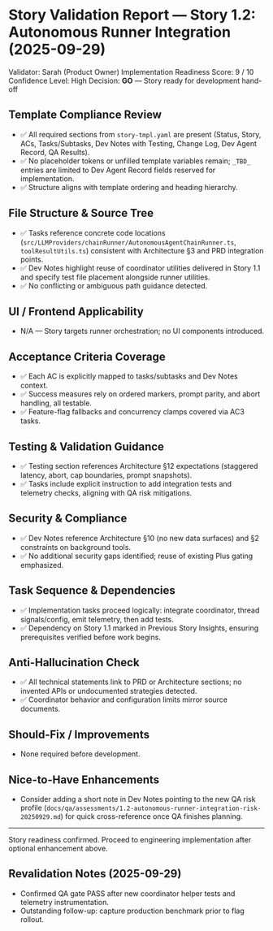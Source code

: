 # Story Validation Report — Story 1.2: Autonomous Runner Integration (2025-09-29)

Validator: Sarah (Product Owner)
Implementation Readiness Score: 9 / 10
Confidence Level: High
Decision: **GO** — Story ready for development hand-off

## Template Compliance Review

- ✅ All required sections from `story-tmpl.yaml` are present (Status, Story, ACs, Tasks/Subtasks, Dev Notes with Testing, Change Log, Dev Agent Record, QA Results).
- ✅ No placeholder tokens or unfilled template variables remain; `_TBD_` entries are limited to Dev Agent Record fields reserved for implementation.
- ✅ Structure aligns with template ordering and heading hierarchy.

## File Structure & Source Tree

- ✅ Tasks reference concrete code locations (`src/LLMProviders/chainRunner/AutonomousAgentChainRunner.ts`, `toolResultUtils.ts`) consistent with Architecture §3 and PRD integration points.
- ✅ Dev Notes highlight reuse of coordinator utilities delivered in Story 1.1 and specify test file placement alongside runner utilities.
- ✅ No conflicting or ambiguous path guidance detected.

## UI / Frontend Applicability

- N/A — Story targets runner orchestration; no UI components introduced.

## Acceptance Criteria Coverage

- ✅ Each AC is explicitly mapped to tasks/subtasks and Dev Notes context.
- ✅ Success measures rely on ordered markers, prompt parity, and abort handling, all testable.
- ✅ Feature-flag fallbacks and concurrency clamps covered via AC3 tasks.

## Testing & Validation Guidance

- ✅ Testing section references Architecture §12 expectations (staggered latency, abort, cap boundaries, prompt snapshots).
- ✅ Tasks include explicit instruction to add integration tests and telemetry checks, aligning with QA risk mitigations.

## Security & Compliance

- ✅ Dev Notes reference Architecture §10 (no new data surfaces) and §2 constraints on background tools.
- ✅ No additional security gaps identified; reuse of existing Plus gating emphasized.

## Task Sequence & Dependencies

- ✅ Implementation tasks proceed logically: integrate coordinator, thread signals/config, emit telemetry, then add tests.
- ✅ Dependency on Story 1.1 marked in Previous Story Insights, ensuring prerequisites verified before work begins.

## Anti-Hallucination Check

- ✅ All technical statements link to PRD or Architecture sections; no invented APIs or undocumented strategies detected.
- ✅ Coordinator behavior and configuration limits mirror source documents.

## Should-Fix / Improvements

- None required before development.

## Nice-to-Have Enhancements

- Consider adding a short note in Dev Notes pointing to the new QA risk profile (`docs/qa/assessments/1.2-autonomous-runner-integration-risk-20250929.md`) for quick cross-reference once QA finishes planning.

---

Story readiness confirmed. Proceed to engineering implementation after optional enhancement above.

## Revalidation Notes (2025-09-29)

- Confirmed QA gate PASS after new coordinator helper tests and telemetry instrumentation.
- Outstanding follow-up: capture production benchmark prior to flag rollout.
